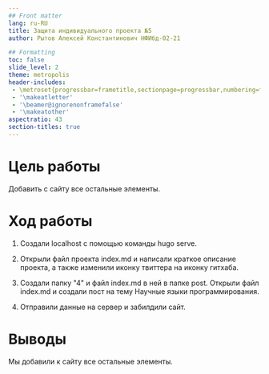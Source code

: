 ```yaml
---
## Front matter
lang: ru-RU
title: Защита индивидуального проекта №5
author: Рытов Алексей Константинович НФИбд-02-21

## Formatting
toc: false
slide_level: 2
theme: metropolis
header-includes: 
 - \metroset{progressbar=frametitle,sectionpage=progressbar,numbering=fraction}
 - '\makeatletter'
 - '\beamer@ignorenonframefalse'
 - '\makeatother'
aspectratio: 43
section-titles: true
---
```



# Цель работы

Добавить с сайту все остальные элементы.

# Ход работы

1. Создали localhost с помощью команды hugo serve.

2. Открыли файл  проекта index.md и написали краткое описание проекта, а также изменили иконку твиттера на иконку гитхаба.

3. Создали папку "4" и файл index.md в ней в папке post. Открыли файл index.md и создали пост на тему Научные языки программирования.

4. Отправили данные на сервер и забилдили сайт.

# Выводы

Мы добавили к сайту все остальные элементы.